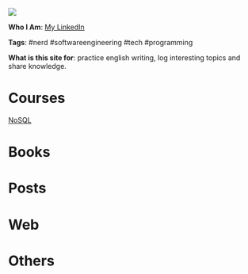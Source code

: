 ![](https://a714aaaed5530c04e441-0001d96fc4c41ec8c1e3e2b5c6864343.ssl.cf1.rackcdn.com/article/image/large_4ba1b25e-fd2e-40f4-9bcb-a51b0dda39e9.jpg)

**Who I Am**: [My LinkedIn](https://www.linkedin.com/in/matiasmiguez/)

**Tags**: #nerd #softwareengineering #tech #programming

**What is this site for**: practice english writing, log interesting topics and share knowledge.

# Courses

[NoSQL](/pages/course-no-sql.md)


# Books

# Posts

# Web

# Others